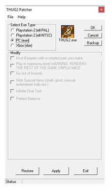 ![alt tag](https://raw.githubusercontent.com/davidejones/delphi-experiments/master/THUG2%20Patcher/thug2patcher.JPG)
